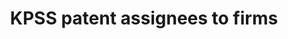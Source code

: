 ---
layout: default
citation: 'Kogan, L., Papanikolaou, D., Seru, A. and Stoffman, N., 2017. Technological
  innovation, resource allocation, and growth. Quarterly Journal of Economics, 132(2),
  pp. 665-712. '
contributors: Gin Xiaojin Zheng, Winston Xu, Siqi Xue, Kogan, L., Dimitris Papanikolaou,
  Amit Seru, Stoffman, N.
cost: None
description: 'We propose a new measure of the economic importance of each innovation.
  Our measure uses newly collected data on patents issued to U.S. firms in the 1926
  to 2010 period, combined with the stock market response to news about patents. Our
  patent-level estimates of private economic value are positively related to the scientific
  value of these patents, as measured by the number of citations the patent receives
  in the future.


  This data provides an updated data series for KPSS values and forward citations,
  a patent number to the CRSP "permno" match and a patent number to CPC class match.'
last_edit: Mon, 19 Jun 2023 17:04:45 GMT
location: https://github.com/KPSS2017/Technological-Innovation-Resource-Allocation-and-Growth-Extended-Data
maintained_by: 'Please contact Dimitris Papanikolaou (d-papanikolaou@kellogg.northwestern.edu)
  or Amit Seru (aseru@stanford.edu) for any questions regarding the data.

  '
open_access: 'TRUE'
related_publications: https://academic.oup.com/qje/article-abstract/132/2/665/3076284?redirectedFrom=fulltext&login=false
shortname: kpss
tags:
- metrics
- market
timeframe: 1926-2022
title: KPSS patent assignees to firms
uuid: f785ec00-48fc-460e-b335-9bdc28bd1084
versioning: 'TRUE'
---